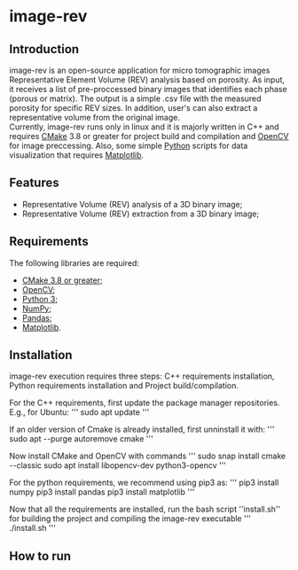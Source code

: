 # image-rev

## Introduction
image-rev is an open-source application for micro tomographic images Representative Element Volume (REV) analysis based on porosity. As input, it receives a list of pre-proccessed binary images that identifies each phase (porous or matrix). The output is a simple .csv file with the measured porosity for specific REV sizes. In addition, user's can also extract a representative volume from the original image.   
Currently, image-rev runs only in linux and it is majorly written in C++ and requires [CMake](https://cmake.org/) 3.8 or greater for project build and compilation and [OpenCV](https://opencv.org/) for image preccessing. Also, some simple [Python](https://www.python.org/) scripts for data visualization that requires [Matplotlib](link).   

## Features
+ Representative Volume (REV) analysis of a 3D binary image;
+ Representative Volume (REV) extraction from a 3D binary image;

## Requirements

The following libraries are required:
+ [CMake 3.8 or greater](https://cmake.org/);
+ [OpenCV](https://opencv.org/);
+ [Python 3](https://www.python.org/);
+ [NumPy](https://numpy.org/);
+ [Pandas](https://pandas.pydata.org/);
+ [Matplotlib](https://matplotlib.org/).

## Installation
image-rev execution requires three steps: C++ requirements installation, Python requirements installation and Project build/compilation.

For the C++ requirements, first update the package manager repositories. E.g., for Ubuntu:
'''
sudo apt update
'''  

If an older version of Cmake is already installed, first unninstall it with:
'''
sudo apt --purge autoremove cmake
'''

Now install CMake and OpenCV with commands
'''
sudo snap install cmake --classic
sudo apt install libopencv-dev python3-opencv
'''

For the python requirements, we recommend using pip3 as:
'''
pip3 install numpy
pip3 install pandas
pip3 install matplotlib
'''

Now that all the requirements are installed, run the bash script ''install.sh'' for building the project and compiling the image-rev executable
'''
./install.sh
''' 

## How to run